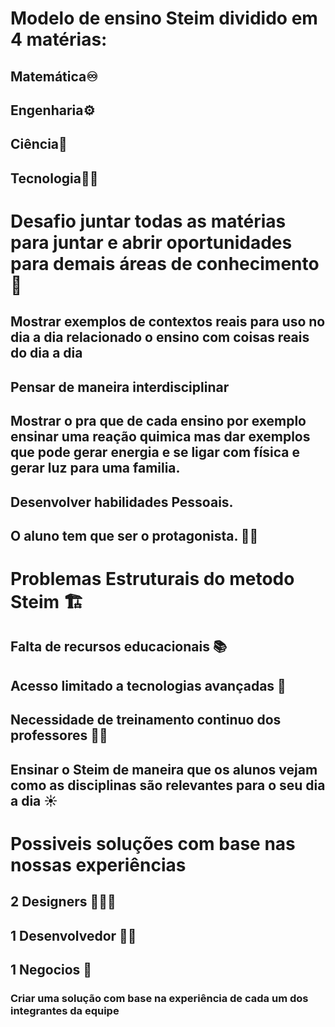 # Modelo de ensino Steim dividido em 4 matérias:

## Matemática♾️
## Engenharia⚙️
## Ciência🧬
## Tecnologia👨‍💻

# Desafio juntar todas as matérias para juntar e abrir oportunidades para demais áreas de conhecimento 🤯

## Mostrar exemplos de contextos reais para uso no dia a dia relacionado o ensino com coisas reais do dia a dia

## Pensar de maneira interdisciplinar

## Mostrar o pra que de cada ensino por exemplo ensinar uma reação quimica mas dar exemplos que pode gerar energia e se ligar com física e gerar luz para uma familia.

## Desenvolver habilidades Pessoais.

## O aluno tem que ser o protagonista. 👨‍🎓

# Problemas Estruturais do metodo Steim 🏗️

## Falta de recursos educacionais 📚

## Acesso limitado a tecnologias avançadas 📶

## Necessidade de treinamento continuo dos professores 👨‍🏫

## Ensinar o Steim de maneira que os alunos vejam como as disciplinas são relevantes para o seu dia a dia ☀️

# Possiveis soluções com base nas nossas experiências

## 2 Designers 👩🏻‍🎨
 
## 1 Desenvolvedor 👨‍💻

## 1 Negocios 💼

### Criar uma solução com base na experiência de cada um dos integrantes da equipe